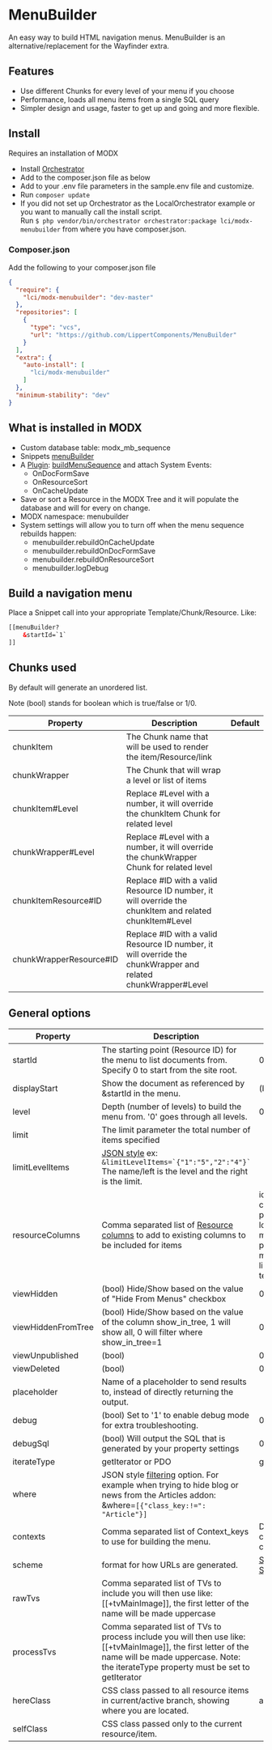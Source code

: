 # MenuBuilder
An easy way to build HTML navigation menus. MenuBuilder is an alternative/replacement for the Wayfinder extra. 

## Features
 - Use different Chunks for every level of your menu if you choose
 - Performance, loads all menu items from a single SQL query
 - Simpler design and usage, faster to get up and going and more flexible.

## Install

Requires an installation of MODX

- Install [Orchestrator](https://github.com/LippertComponents/Orchestrator)
- Add to the composer.json file as below
- Add to your .env file parameters in the sample.env file and customize.
- Run ```composer update```
- If you did not set up Orchestrator as the LocalOrchestrator example or you want to manually call the install script.  
Run ```$ php vendor/bin/orchestrator orchestrator:package lci/modx-menubuilder``` from where you have composer.json.


### Composer.json

Add the following to your composer.json file

```json
{
  "require": {
    "lci/modx-menubuilder": "dev-master"
  },
  "repositories": [
    {
      "type": "vcs",
      "url": "https://github.com/LippertComponents/MenuBuilder"
    }
  ],
  "extra": {
    "auto-install": [
      "lci/modx-menubuilder"
    ]
  },
  "minimum-stability": "dev"
}
```

## What is installed in MODX
 - Custom database table: modx_mb_sequence
 - Snippets [menuBuilder](/src/elements/snippets/menuBuilder.php)
 - A [Plugin](https://rtfm.modx.com/revolution/2.x/developing-in-modx/basic-development/plugins): 
 [buildMenuSequence](/src/elements/plugins/buildMenuSequence.php) and attach System Events:
    - OnDocFormSave
    - OnResourceSort
    - OnCacheUpdate
 - Save or sort a Resource in the MODX Tree and it will populate the database and will for every on change.
 - MODX namespace: menubuilder 
 - System settings will allow you to turn off when the menu sequence rebuilds happen:
    - menubuilder.rebuildOnCacheUpdate
    - menubuilder.rebuildOnDocFormSave
    - menubuilder.rebuildOnResourceSort
    - menubuilder.logDebug
    
## Build a navigation menu

Place a Snippet call into your appropriate Template/Chunk/Resource. Like:
```html
[[menuBuilder?
    &startId=`1`
]]
```

## Chunks used
By default will generate an unordered list. 

Note (bool) stands for boolean which is true/false or 1/0.

| Property | Description | Default |
|--- |--- |--- |
| chunkItem | The Chunk name that will be used to render the item/Resource/link  |  |
| chunkWrapper | The Chunk that will wrap a level or list of items |  |
| chunkItem#Level | Replace #Level with a number, it will override the chunkItem Chunk for related level  |  |
| chunkWrapper#Level | Replace #Level with a number, it will override the chunkWrapper Chunk for related level  |  |
| chunkItemResource#ID | Replace #ID with a valid Resource ID number, it will override the chunkItem and related chunkItem#Level |  |
| chunkWrapperResource#ID | Replace #ID with a valid Resource ID number, it will override the chunkWrapper and related chunkWrapper#Level  |  |


## General options

| Property | Description | Default |
|--- |--- |--- |
| startId | The starting point (Resource ID) for the menu to list documents from. Specify 0 to start from the site root. | 0 | 
| displayStart | Show the document as referenced by &startId in the menu. | (bool) 0 |
| level | Depth (number of levels) to build the menu from. '0' goes through all levels. | 0 |
| limit | The limit parameter the total number of items specified | |
| limitLevelItems | [JSON style](https://rtfm.modx.com/xpdo/2.x/class-reference/xpdo/xpdo.fromjson) ex: ```  &limitLevelItems=`{"1":"5","2":"4"}` ``` The name/left is the level and the right is the limit. | |
| resourceColumns | Comma separated list of [Resource columns](https://rtfm.modx.com/revolution/2.x/making-sites-with-modx/commonly-used-template-tags#CommonlyUsedTemplateTags-AllTags) to add to existing columns to be included for items | id, context_key, pagetitle, longtitle, menutitle, parent, menuindex, link_attributes, template |
| viewHidden | (bool) Hide/Show based on the value of "Hide From Menus" checkbox | 0 |
| viewHiddenFromTree | (bool) Hide/Show based on the value of the column show_in_tree, 1 will show all, 0 will filter where show_in_tree=1 | 0 |
| viewUnpublished | (bool) | 0 |
| viewDeleted | (bool) | 0 |
| placeholder | Name of a placeholder to send results to, instead of directly returning the output. | |
| debug | (bool) Set to '1' to enable debug mode for extra troubleshooting. | 0 |
| debugSql | (bool) Will output the SQL that is generated by your property settings | 0 |
| iterateType | getIterator or PDO | getIterator |
| where | JSON style [filtering](https://rtfm.modx.com/xpdo/2.x/class-reference/xpdoquery/xpdoquery.where) option. For example when trying to hide blog or news from the Articles addon: &where=`[{"class_key:!=": "Article"}]`  |  |
| contexts | Comma separated list of Context_keys to use for building the menu. | Default is current context |
| scheme | format for how URLs are generated.  | [System Setting](https://rtfm.modx.com/revolution/2.x/administering-your-site/settings/system-settings/link_tag_scheme) |
| rawTvs | Comma separated list of TVs to include you will then use like: [[+tvMainImage]], the first letter of the name will be made uppercase |  |
| processTvs | Comma separated list of TVs to process include you will then use like: [[+tvMainImage]], the first letter of the name will be made uppercase. Note: the iterateType property must be set to getIterator |  |
| hereClass | CSS class passed to all resource items in current/active branch, showing where you are located. | active |
| selfClass | CSS class passed only to the current resource/item.  |  | 
